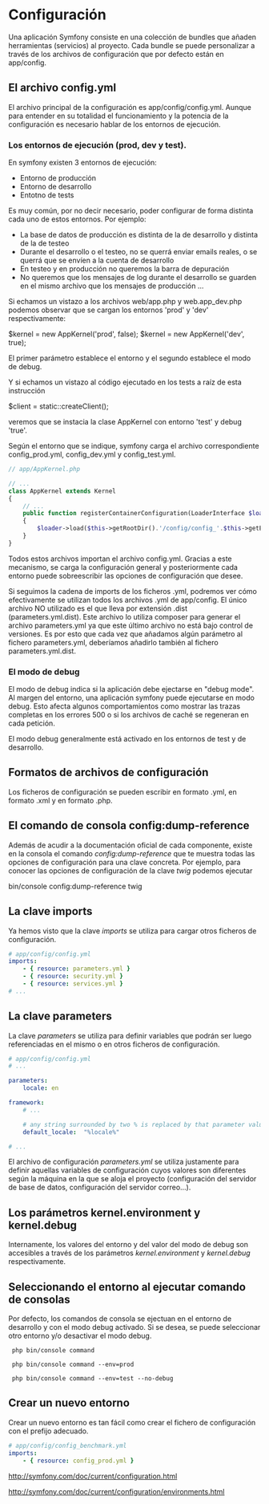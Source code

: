# Configuración

Una aplicación Symfony consiste en una colección de bundles que añaden herramientas 
(servicios) al proyecto. Cada bundle se puede personalizar a través de los archivos 
de configuración que por defecto están en app/config.


## El archivo config.yml

El archivo principal de la configuración es app/config/config.yml. Aunque para 
entender en su totalidad el funcionamiento y la potencia de la configuración es 
necesario hablar de los entornos de ejecución.

### Los entornos de ejecución (prod, dev y test).

En symfony existen 3 entornos de ejecución:
- Entorno de producción
- Entorno de desarrollo
- Entotno de tests

Es muy común, por no decir necesario, poder configurar de forma distinta cada 
uno de estos entornos. Por ejemplo:

- La base de datos de producción es distinta de la de desarrollo y distinta de la de testeo
- Durante el desarrollo o el testeo, no se querrá enviar emails reales, o se querrá que se envíen a la cuenta de desarrollo
- En testeo y en producción no queremos la barra de depuración
- No queremos que los mensajes de log durante el desarrollo se guarden en el mismo archivo que los mensajes de producción
...

Si echamos un vistazo a los archivos web/app.php y web.app_dev.php podemos observar
que se cargan los entornos 'prod' y 'dev' respectivamente:

$kernel = new AppKernel('prod', false);
$kernel = new AppKernel('dev', true);

El primer parámetro establece el entorno y el segundo establece el modo de debug.

Y si echamos un vistazo al código ejecutado en los tests a raíz de esta instrucción 

$client = static::createClient(); 

veremos que se instacia la clase AppKernel con entorno 'test' y debug 'true'.

Según el entorno que se indique, symfony carga el archivo correspondiente config_prod.yml, 
config_dev.yml y config_test.yml. 

```php
// app/AppKernel.php

// ...
class AppKernel extends Kernel
{
    // ...
    public function registerContainerConfiguration(LoaderInterface $loader)
    {
        $loader->load($this->getRootDir().'/config/config_'.$this->getEnvironment().'.yml');
    }
}
```

Todos estos archivos importan el archivo config.yml. Gracias a este mecanismo, 
se carga la configuración general y posteriormente cada entorno
puede sobreescribir las opciones de configuración que desee.

Si seguimos la cadena de imports de los ficheros .yml, podremos ver cómo efectivamente se utilizan 
todos los archivos .yml de app/config. El único archivo NO utilizado es el que lleva por extensión 
.dist (parameters.yml.dist). Este archivo lo utiliza composer para generar el archivo parameters.yml 
ya que este último archivo no está bajo control de versiones. Es por esto que cada vez que añadamos 
algún parámetro al fichero parameters.yml, deberíamos añadirlo también al fichero parameters.yml.dist.

### El modo de debug

El modo de debug indica si la aplicación debe ejectarse en "debug mode". Al margen
del entorno, una aplicación symfony puede ejecutarse en modo debug. Esto afecta
algunos comportamientos como mostrar las trazas completas en los errores 500 o si 
los archivos de caché se regeneran en cada petición.

El modo debug generalmente está activado en los entornos de test y de desarrollo.


## Formatos de archivos de configuración

Los ficheros de configuración se pueden escribir en formato .yml, en formato 
.xml y en formato .php. 

## El comando de consola config:dump-reference

Además de acudir a la documentación oficial de cada componente, existe en la 
consola el comando *config:dump-reference* que te muestra todas las opciones de 
configuración para una clave concreta. Por ejemplo, para conocer las opciones
de configuración de la clave *twig* podemos ejecutar

bin/console config:dump-reference twig

## La clave imports

Ya hemos visto que la clave *imports* se utiliza para cargar otros ficheros de 
configuración.

```yml
# app/config/config.yml
imports:
    - { resource: parameters.yml }
    - { resource: security.yml }
    - { resource: services.yml }
# ...
```

## La clave parameters

La clave *parameters* se utiliza para definir variables que podrán ser luego 
referenciadas en el mismo o en otros ficheros de configuración.

```yml
# app/config/config.yml
# ...

parameters:
    locale: en

framework:
    # ...

    # any string surrounded by two % is replaced by that parameter value
    default_locale:  "%locale%"

# ...
```

El archivo de configuración *parameters.yml* se utiliza justamente para definir 
aquellas variables de configuración cuyos valores son diferentes según la máquina
en la que se aloja el proyecto (configuración del servidor de base de datos, 
configuración del servidor correo...).


## Los parámetros kernel.environment y kernel.debug

Internamente, los valores del entorno y del valor del modo de debug son accesibles 
a través de los parámetros *kernel.environment* y *kernel.debug* respectivamente.


## Seleccionando el entorno al ejecutar comando de consolas

Por defecto, los comandos de consola se ejectuan en el entorno de desarrollo y 
con el modo debug activado. Si se desea, se puede seleccionar otro entorno y/o
desactivar el modo debug.

```
 php bin/console command

 php bin/console command --env=prod

 php bin/console command --env=test --no-debug
```


## Crear un nuevo entorno

Crear un nuevo entorno es tan fácil como crear el fichero de configuración con 
el prefijo adecuado.

```yml
# app/config/config_benchmark.yml
imports:
    - { resource: config_prod.yml }

```

http://symfony.com/doc/current/configuration.html

http://symfony.com/doc/current/configuration/environments.html